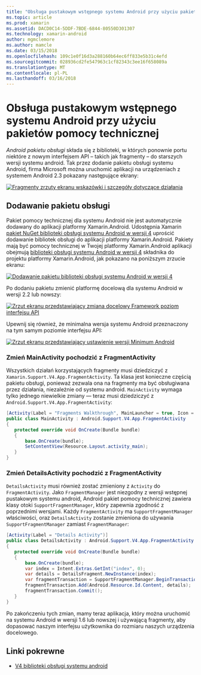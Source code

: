```yaml
---
title: "Obsługa pustakowym wstępnego systemu Android przy użyciu pakietów pomocy technicznej"
ms.topic: article
ms.prod: xamarin
ms.assetid: DACD0C14-5DDF-7BDE-6844-80550D301307
ms.technology: xamarin-android
author: mgmclemore
ms.author: mamcle
ms.date: 03/15/2018
ms.openlocfilehash: 109c1e0f16d3a288160b64ec6ff833e5b31c4efd
ms.sourcegitcommit: 028936cd2fe547963c1cf82343c3ee16f658089a
ms.translationtype: MT
ms.contentlocale: pl-PL
ms.lasthandoff: 03/16/2018
---
```

# <a name="supporting-pre-honeycomb-android-using-support-packages"></a>Obsługa pustakowym wstępnego systemu Android przy użyciu pakietów pomocy technicznej

*Android pakietu obsługi* składa się z biblioteki, w których ponownie portu niektóre z nowym interfejsem API &ndash; takich jak fragmenty &ndash; do starszych wersji systemu android. Tak przez dodanie pakietu obsługi systemu Android, firma Microsoft można uruchomić aplikacji na urządzeniach z systemem Android 2.3 pokazany następujące ekrany:

[![Fragmenty zrzuty ekranu wskazówki i szczegóły dotyczące działania](supporting-pre-honeycomb-images/01-sml.png)](supporting-pre-honeycomb-images/01.png#lightbox)

## <a name="adding-the-support-package"></a>Dodawanie pakietu obsługi

Pakiet pomocy technicznej dla systemu Android nie jest automatycznie dodawany do aplikacji platformy Xamarin.Android. Udostępnia Xamarin [pakiet NuGet biblioteki obsługi systemu Android w wersji 4](https://www.nuget.org/packages/Xamarin.Android.Support.v4/) uprościć dodawanie bibliotek obsługi do aplikacji platformy Xamarin.Android.
Pakiety mają być pomocy technicznej w Twojej platformy Xamarin.Android aplikacji obejmują [biblioteki obsługi systemu Android w wersji 4](https://www.nuget.org/packages/Xamarin.Android.Support.v4/) składnika do projektu platformy Xamarin.Android, jak pokazano na poniższym zrzucie ekranu:

[![Dodawanie pakietu biblioteki obsługi systemu Android w wersji 4](supporting-pre-honeycomb-images/02-sml.png)](supporting-pre-honeycomb-images/02.png#lightbox)

Po dodaniu pakietu zmienić platformę docelową dla systemu Android w wersji 2.2 lub nowszy:

[![Zrzut ekranu przedstawiający zmiana docelowy Framework poziom interfejsu API](supporting-pre-honeycomb-images/03-sml.png)](supporting-pre-honeycomb-images/03.png#lightbox)

Upewnij się również, że minimalna wersja systemu Android przeznaczony na tym samym poziomie interfejsu API:

[![Zrzut ekranu przedstawiający ustawienie wersji Minimum Android](supporting-pre-honeycomb-images/04-sml.png)](supporting-pre-honeycomb-images/04.png#lightbox)

### <a name="change-mainactivity-to-derive-from-fragmentactivity"></a>Zmień MainActivity pochodzić z FragmentActivity

Wszystkich działań korzystających fragmenty musi dziedziczyć z `Xamarin.Support.V4.App.FragmentActivity`. Ta klasa jest konieczne częścią pakietu obsługi, ponieważ zezwala ona na fragmenty ma być obsługiwana przez działania, niezależnie od systemu android. `MainActivity` wymaga tylko jednego niewielkie zmiany — teraz musi dziedziczyć z `Android.Support.V4.App.FragmentActivity`:

```csharp
[Activity(Label = "Fragments Walkthrough", MainLauncher = true, Icon = "@drawable/launcher")]
public class MainActivity : Android.Support.V4.App.FragmentActivity
{
   protected override void OnCreate(Bundle bundle)
   {
       base.OnCreate(bundle);
       SetContentView(Resource.Layout.activity_main);
   }
}
```


### <a name="change-detailsactivity-to-derive-from-fragmentactivity"></a>Zmień DetailsActivity pochodzić z FragmentActivity

`DetailsActivity` musi również zostać zmieniony z `Activity` do `FragmentActivity`. Jako `FragmentManager` jest niezgodny z wersji wstępnej pustakowym systemu android, Android pakiet pomocy technicznej zawiera klasy otoki `SupportFragmentManager`, który zapewnia zgodność z poprzednimi wersjami. Każdy `FragmentActivity` ma `SupportFragmentManager` właściwości, oraz `DetailsActivity` zostanie zmieniona do używania `SupportFragmentManager` zamiast `FragmentManager`:

```csharp
[Activity(Label = "Details Activity")]
public class DetailsActivity : Android.Support.V4.App.FragmentActivity
{
   protected override void OnCreate(Bundle bundle)
   {
       base.OnCreate(bundle);
       var index = Intent.Extras.GetInt("index", 0);
       var details = DetailsFragment.NewInstance(index);
       var fragmentTransaction = SupportFragmentManager.BeginTransaction(); // Notice the change from FragmentManager to SupportFragmentManager
       fragmentTransaction.Add(Android.Resource.Id.Content, details);
       fragmentTransaction.Commit();
   }
}
```

Po zakończeniu tych zmian, mamy teraz aplikacja, który można uruchomić na systemu Android w wersji 1.6 lub nowszej i używającą fragmenty, aby dopasować naszym interfejsu użytkownika do rozmiaru naszych urządzenia docelowego.


## <a name="related-links"></a>Linki pokrewne

- [V4 biblioteki obsługi systemu android](https://www.nuget.org/packages/Xamarin.Android.Support.v4)
